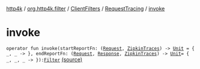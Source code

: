 [http4k](../../../index.md) / [org.http4k.filter](../../index.md) / [ClientFilters](../index.md) / [RequestTracing](index.md) / [invoke](./invoke.md)

# invoke

`operator fun invoke(startReportFn: (`[`Request`](../../../org.http4k.core/-request/index.md)`, `[`ZipkinTraces`](../../-zipkin-traces/index.md)`) -> `[`Unit`](https://kotlinlang.org/api/latest/jvm/stdlib/kotlin/-unit/index.html)` = { _, _ -> }, endReportFn: (`[`Request`](../../../org.http4k.core/-request/index.md)`, `[`Response`](../../../org.http4k.core/-response/index.md)`, `[`ZipkinTraces`](../../-zipkin-traces/index.md)`) -> `[`Unit`](https://kotlinlang.org/api/latest/jvm/stdlib/kotlin/-unit/index.html)` = { _, _, _ -> }): `[`Filter`](../../../org.http4k.core/-filter/index.md) [(source)](https://github.com/http4k/http4k/blob/master/http4k-core/src/main/kotlin/org/http4k/filter/ClientFilters.kt#L28)